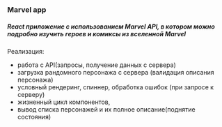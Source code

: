 ### Marvel app

##### React приложение с использованием Marvel API, в котором можно подробно изучить героев и комиксы из вселенной Marvel

Реализация:
* работа с API(запросы, получение данных с сервера)
* загрузка рандомного персонажа с сервера (валидация описания персонажа)
* условный рендеринг, спиннер, обработка ошибок (при запросе к серверу)
* жизненный цикл компонентов, 
* вывод списка персонажей и их полное описание(поднятие состояния)
 